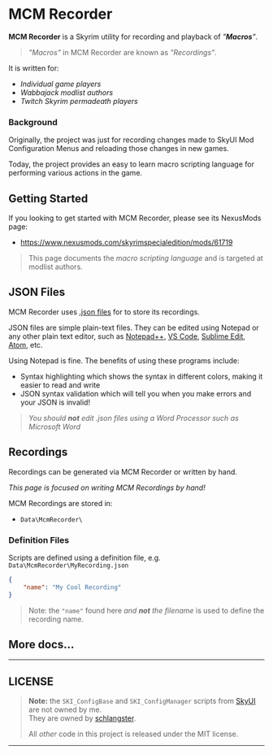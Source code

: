 # MCM Recorder

**MCM Recorder** is a Skyrim utility for recording and playback of _"**Macros**"_.

> _"Macros"_ in MCM Recorder are known as _"Recordings"_.

It is written for:
- _Individual game players_
- _Wabbajack modlist authors_
- _Twitch Skyrim permadeath players_


### Background

Originally, the project was just for recording changes made to SkyUI Mod Configuration Menus and reloading those changes in new games.

Today, the project provides an easy to learn macro scripting language for performing various actions in the game.

## Getting Started

If you looking to get started with MCM Recorder, please see its NexusMods page:

- https://www.nexusmods.com/skyrimspecialedition/mods/61719

> This page documents the _macro scripting language_ and is targeted at modlist authors.

## JSON Files

MCM Recorder uses [.json files](https://en.wikipedia.org/wiki/JSON) for to store its recordings.

JSON files are simple plain-text files. They can be edited using Notepad or any other plain text editor, such as [Notepad++](https://notepad-plus-plus.org/), [VS Code](https://code.visualstudio.com/), [Sublime Edit](https://www.sublimetext.com/), [Atom](https://atom.io/), etc.

Using Notepad is fine. The benefits of using these programs include:

- Syntax highlighting which shows the syntax in different colors, making it easier to read and write
- JSON syntax validation which will tell you when you make errors and your JSON is invalid!

> _You should **not** edit .json files using a Word Processor such as Microsoft Word_

## Recordings

Recordings can be generated via MCM Recorder or written by hand.

_This page is focused on writing MCM Recordings by hand!_

MCM Recordings are stored in:

- `Data\McmRecorder\`

### Definition Files

Scripts are defined using a definition file, e.g. `Data\McmRecorder\MyRecording.json`

```json
{
    "name": "My Cool Recording"
}
```

> Note: the `"name"` found here _and **not** the filename_ is used to define the recording name.

## More docs...

---

## LICENSE

> **Note:** the `SKI_ConfigBase` and `SKI_ConfigManager` scripts from [SkyUI](https://github.com/schlangster/skyui) are not owned by me.  
> They are owned by [schlangster](https://github.com/schlangster).
>
> All _other_ code in this project is released under the MIT license.

---